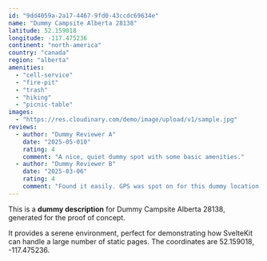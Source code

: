 ```yaml
---
id: "9dd4059a-2a17-4467-9fd0-43ccdc69634e"
name: "Dummy Campsite Alberta 28138"
latitude: 52.159018
longitude: -117.475236
continent: "north-america"
country: "canada"
region: "alberta"
amenities:
  - "cell-service"
  - "fire-pit"
  - "trash"
  - "hiking"
  - "picnic-table"
images:
  - "https://res.cloudinary.com/demo/image/upload/v1/sample.jpg"
reviews:
  - author: "Dummy Reviewer A"
    date: "2025-05-010"
    rating: 4
    comment: "A nice, quiet dummy spot with some basic amenities."
  - author: "Dummy Reviewer B"
    date: "2025-03-06"
    rating: 4
    comment: "Found it easily. GPS was spot on for this dummy location."
---
```


This is a **dummy description** for Dummy Campsite Alberta 28138, generated for the proof of concept.

It provides a serene environment, perfect for demonstrating how SvelteKit can handle a large number of static pages. The coordinates are 52.159018, -117.475236.
